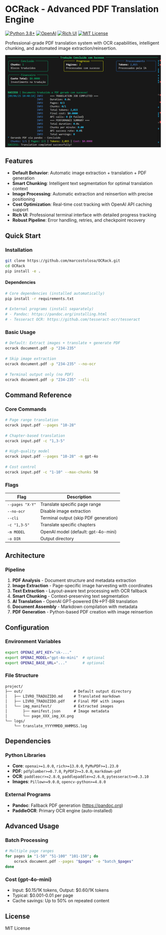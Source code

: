 # OCRack - Advanced PDF Translation Engine

[![Python 3.8+](https://img.shields.io/badge/python-3.8+-blue.svg)](https://www.python.org/downloads/)
[![OpenAI](https://img.shields.io/badge/OpenAI-GPT--4o--mini-green.svg)](https://openai.com/)
[![Rich UI](https://img.shields.io/badge/UI-Rich%20Terminal-purple.svg)](https://github.com/Textualize/rich)
[![MIT License](https://img.shields.io/badge/License-MIT-yellow.svg)](https://opensource.org/licenses/MIT)

Professional-grade PDF translation system with OCR capabilities, intelligent chunking, and automated image extraction/reinsertion.

![](assets/demo.png)

## Features

- **Default Behavior**: Automatic image extraction + translation + PDF generation
- **Smart Chunking**: Intelligent text segmentation for optimal translation context
- **Image Processing**: Automatic extraction and reinsertion with precise positioning
- **Cost Optimization**: Real-time cost tracking with OpenAI API caching support
- **Rich UI**: Professional terminal interface with detailed progress tracking
- **Robust Pipeline**: Error handling, retries, and checkpoint recovery

## Quick Start

### Installation
```bash
git clone https://github.com/marcostolosa/OCRack.git
cd OCRack
pip install -e .
```

#### Dependencies
```bash
# Core dependencies (installed automatically)
pip install -r requirements.txt

# External programs (install separately)
# - Pandoc: https://pandoc.org/installing.html
# - Tesseract OCR: https://github.com/tesseract-ocr/tesseract
```

### Basic Usage
```bash
# Default: Extract images + translate + generate PDF
ocrack document.pdf -p "234-235"

# Skip image extraction
ocrack document.pdf -p "234-235" --no-ocr

# Terminal output only (no PDF)
ocrack document.pdf -p "234-235" --cli
```

## Command Reference

### Core Commands
```bash
# Page range translation
ocrack input.pdf --pages "10-28"

# Chapter-based translation  
ocrack input.pdf -c "1,3-5"

# High-quality model
ocrack input.pdf --pages "10-28" -m gpt-4o

# Cost control
ocrack input.pdf -c "1-10" --max-chunks 50
```

### Flags
| Flag | Description |
|------|-------------|
| `--pages "X-Y"` | Translate specific page range |
| `--no-ocr` | Disable image extraction |
| `--cli` | Terminal output (skip PDF generation) |
| `-c "1,3-5"` | Translate specific chapters |
| `-m MODEL` | OpenAI model (default: gpt-4o-mini) |
| `-o DIR` | Output directory |

## Architecture

### Pipeline
1. **PDF Analysis** - Document structure and metadata extraction
2. **Image Extraction** - Page-specific image harvesting with coordinates
3. **Text Extraction** - Layout-aware text processing with OCR fallback
4. **Smart Chunking** - Context-preserving text segmentation
5. **AI Translation** - OpenAI GPT-powered EN→PT-BR translation
6. **Document Assembly** - Markdown compilation with metadata
7. **PDF Generation** - Python-based PDF creation with image reinsertion

## Configuration

### Environment Variables
```bash
export OPENAI_API_KEY="sk-..."
export OPENAI_MODEL="gpt-4o-mini"  # optional
export OPENAI_BASE_URL="..."       # optional
```

### File Structure
```
project/
├── out/                       # Default output directory
│   ├── LIVRO_TRADUZIDO.md     # Translated markdown
│   ├── LIVRO_TRADUZIDO.pdf    # Final PDF with images
│   └── img_manifest/          # Extracted images
│       ├── manifest.json      # Image metadata
│       └── page_XXX_img_XX.png
└── logs/
    └── translate_YYYYMMDD_HHMMSS.log
```

## Dependencies

### Python Libraries
- **Core**: `openai>=1.0.0`, `rich>=13.0.0`, `PyMuPDF>=1.23.0`
- **PDF**: `pdfplumber>=0.7.0`, `PyPDF2>=3.0.0`, `markdown-pdf`
- **OCR**: `paddleocr>=2.8.0`, `paddlepaddle>=2.6.0`, `pytesseract>=0.3.10`
- **Images**: `Pillow>=9.0.0`, `opencv-python>=4.8.0`

### External Programs  
- **Pandoc**: Fallback PDF generation (https://pandoc.org)
- **PaddleOCR**: Primary OCR engine (auto-installed)

## Advanced Usage

### Batch Processing
```bash
# Multiple page ranges
for pages in "1-50" "51-100" "101-150"; do
    ocrack document.pdf --pages "$pages" -o "batch_$pages"
done
```

### Cost (gpt-4o-mini)
- Input: $0.15/1K tokens, Output: $0.60/1K tokens  
- Typical: $0.001-0.01 per page
- Cache savings: Up to 50% on repeated content

## License

MIT License